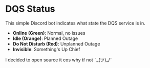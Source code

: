 # DQS Status

This simple Discord bot indicates what state the DQS service is in.

- **Online (Green)**: Normal, no issues
- **Idle (Orange)**: Planned Outage
- **Do Not Disturb (Red)**: Unplanned Outage
- **Invisible**: Something's Up Chief

I decided to open source it cos why tf not ¯\_(ツ)_/¯